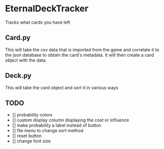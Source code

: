 # EternalDeckTracker
Tracks what cards you have left


## Card.py
This will take the csv data that is imported from the game and correlate it to
the json database to obtain the card's metadata. It will then create a card
object with the data.

## Deck.py
This will take the card object and sort it in various ways 


## TODO
- [] probability colors
- [] custom display  column displaying the cost or influence
- [] make probability a label instead of button
- [] file menu to change sort method
- [] reset button
- [] change font size
